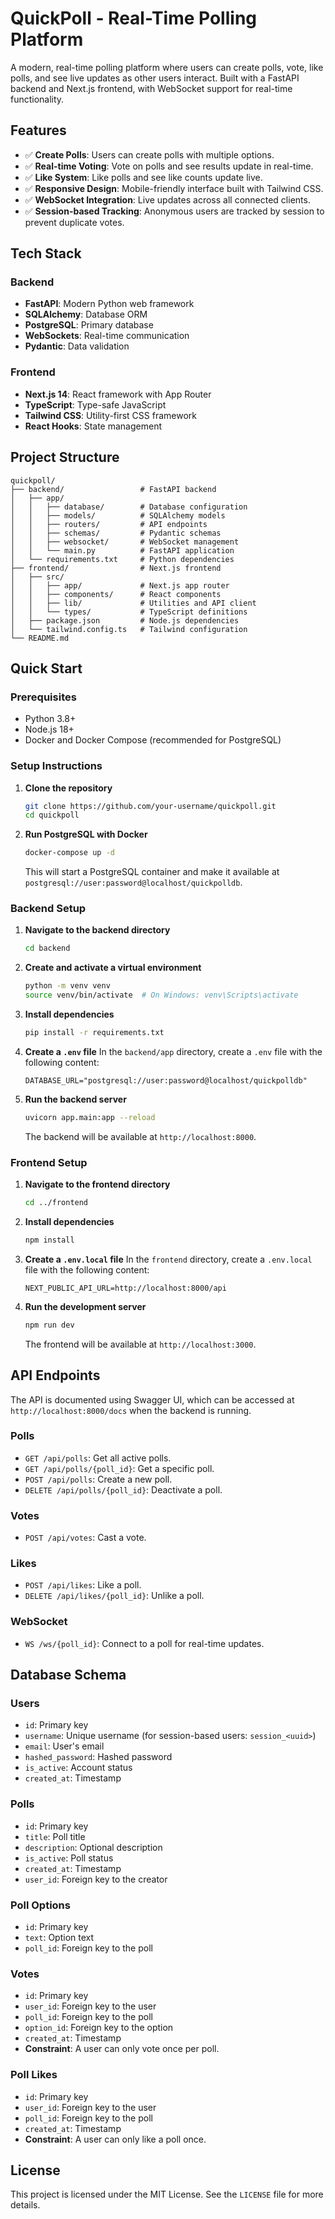 # QuickPoll - Real-Time Polling Platform

A modern, real-time polling platform where users can create polls, vote, like polls, and see live updates as other users interact. Built with a FastAPI backend and Next.js frontend, with WebSocket support for real-time functionality.

## Features

- ✅ **Create Polls**: Users can create polls with multiple options.
- ✅ **Real-time Voting**: Vote on polls and see results update in real-time.
- ✅ **Like System**: Like polls and see like counts update live.
- ✅ **Responsive Design**: Mobile-friendly interface built with Tailwind CSS.
- ✅ **WebSocket Integration**: Live updates across all connected clients.
- ✅ **Session-based Tracking**: Anonymous users are tracked by session to prevent duplicate votes.

## Tech Stack

### Backend
- **FastAPI**: Modern Python web framework
- **SQLAlchemy**: Database ORM
- **PostgreSQL**: Primary database
- **WebSockets**: Real-time communication
- **Pydantic**: Data validation

### Frontend
- **Next.js 14**: React framework with App Router
- **TypeScript**: Type-safe JavaScript
- **Tailwind CSS**: Utility-first CSS framework
- **React Hooks**: State management

## Project Structure

```
quickpoll/
├── backend/                 # FastAPI backend
│   ├── app/
│   │   ├── database/        # Database configuration
│   │   ├── models/          # SQLAlchemy models
│   │   ├── routers/         # API endpoints
│   │   ├── schemas/         # Pydantic schemas
│   │   ├── websocket/       # WebSocket management
│   │   └── main.py          # FastAPI application
│   └── requirements.txt     # Python dependencies
├── frontend/                # Next.js frontend
│   ├── src/
│   │   ├── app/             # Next.js app router
│   │   ├── components/      # React components
│   │   ├── lib/             # Utilities and API client
│   │   └── types/           # TypeScript definitions
│   ├── package.json         # Node.js dependencies
│   └── tailwind.config.ts   # Tailwind configuration
└── README.md
```

## Quick Start

### Prerequisites

- Python 3.8+
- Node.js 18+
- Docker and Docker Compose (recommended for PostgreSQL)

### Setup Instructions

1. **Clone the repository**
   ```bash
   git clone https://github.com/your-username/quickpoll.git
   cd quickpoll
   ```

2. **Run PostgreSQL with Docker**
   ```bash
   docker-compose up -d
   ```
   This will start a PostgreSQL container and make it available at `postgresql://user:password@localhost/quickpolldb`.

### Backend Setup

1. **Navigate to the backend directory**
   ```bash
   cd backend
   ```

2. **Create and activate a virtual environment**
   ```bash
   python -m venv venv
   source venv/bin/activate  # On Windows: venv\Scripts\activate
   ```

3. **Install dependencies**
   ```bash
   pip install -r requirements.txt
   ```

4. **Create a `.env` file**
   In the `backend/app` directory, create a `.env` file with the following content:
   ```env
   DATABASE_URL="postgresql://user:password@localhost/quickpolldb"
   ```

5. **Run the backend server**
   ```bash
   uvicorn app.main:app --reload
   ```
   The backend will be available at `http://localhost:8000`.

### Frontend Setup

1. **Navigate to the frontend directory**
   ```bash
   cd ../frontend
   ```

2. **Install dependencies**
   ```bash
   npm install
   ```

3. **Create a `.env.local` file**
   In the `frontend` directory, create a `.env.local` file with the following content:
   ```env
   NEXT_PUBLIC_API_URL=http://localhost:8000/api
   ```

4. **Run the development server**
   ```bash
   npm run dev
   ```
   The frontend will be available at `http://localhost:3000`.

## API Endpoints

The API is documented using Swagger UI, which can be accessed at `http://localhost:8000/docs` when the backend is running.

### Polls
- `GET /api/polls`: Get all active polls.
- `GET /api/polls/{poll_id}`: Get a specific poll.
- `POST /api/polls`: Create a new poll.
- `DELETE /api/polls/{poll_id}`: Deactivate a poll.

### Votes
- `POST /api/votes`: Cast a vote.

### Likes
- `POST /api/likes`: Like a poll.
- `DELETE /api/likes/{poll_id}`: Unlike a poll.

### WebSocket
- `WS /ws/{poll_id}`: Connect to a poll for real-time updates.

## Database Schema

### Users
- `id`: Primary key
- `username`: Unique username (for session-based users: `session_<uuid>`)
- `email`: User's email
- `hashed_password`: Hashed password
- `is_active`: Account status
- `created_at`: Timestamp

### Polls
- `id`: Primary key
- `title`: Poll title
- `description`: Optional description
- `is_active`: Poll status
- `created_at`: Timestamp
- `user_id`: Foreign key to the creator

### Poll Options
- `id`: Primary key
- `text`: Option text
- `poll_id`: Foreign key to the poll

### Votes
- `id`: Primary key
- `user_id`: Foreign key to the user
- `poll_id`: Foreign key to the poll
- `option_id`: Foreign key to the option
- `created_at`: Timestamp
- **Constraint**: A user can only vote once per poll.

### Poll Likes
- `id`: Primary key
- `user_id`: Foreign key to the user
- `poll_id`: Foreign key to the poll
- `created_at`: Timestamp
- **Constraint**: A user can only like a poll once.

## License

This project is licensed under the MIT License. See the `LICENSE` file for more details.
